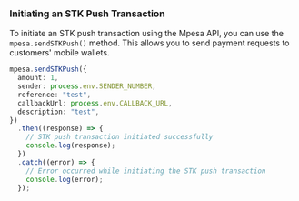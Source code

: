 ### Initiating an STK Push Transaction

To initiate an STK push transaction using the Mpesa API, you can use the `mpesa.sendSTKPush()` method. This allows you to send payment requests to customers' mobile wallets.

```typescript
mpesa.sendSTKPush({
  amount: 1,
  sender: process.env.SENDER_NUMBER,
  reference: "test",
  callbackUrl: process.env.CALLBACK_URL,
  description: "test",
})
  .then((response) => {
    // STK push transaction initiated successfully
    console.log(response);
  })
  .catch((error) => {
    // Error occurred while initiating the STK push transaction
    console.log(error);
  });
```